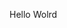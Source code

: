 Hello Wolrd
























































































































































































































































































































































































































































































































































































































































































































































































































































































































































































































































































































































































































































































































































































































































































































































































